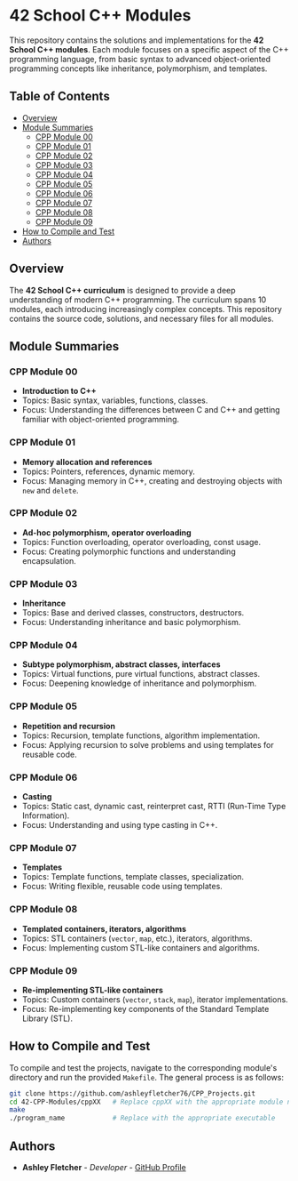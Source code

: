 # 42 School C++ Modules

This repository contains the solutions and implementations for the **42 School C++ modules**. Each module focuses on a specific aspect of the C++ programming language, from basic syntax to advanced object-oriented programming concepts like inheritance, polymorphism, and templates.

## Table of Contents
- [Overview](#overview)
- [Module Summaries](#module-summaries)
  - [CPP Module 00](#cpp-module-00)
  - [CPP Module 01](#cpp-module-01)
  - [CPP Module 02](#cpp-module-02)
  - [CPP Module 03](#cpp-module-03)
  - [CPP Module 04](#cpp-module-04)
  - [CPP Module 05](#cpp-module-05)
  - [CPP Module 06](#cpp-module-06)
  - [CPP Module 07](#cpp-module-07)
  - [CPP Module 08](#cpp-module-08)
  - [CPP Module 09](#cpp-module-09)
- [How to Compile and Test](#how-to-compile-and-test)
- [Authors](#authors)

## Overview

The **42 School C++ curriculum** is designed to provide a deep understanding of modern C++ programming. The curriculum spans 10 modules, each introducing increasingly complex concepts. This repository contains the source code, solutions, and necessary files for all modules.

## Module Summaries

### CPP Module 00
- **Introduction to C++**
- Topics: Basic syntax, variables, functions, classes.
- Focus: Understanding the differences between C and C++ and getting familiar with object-oriented programming.

### CPP Module 01
- **Memory allocation and references**
- Topics: Pointers, references, dynamic memory.
- Focus: Managing memory in C++, creating and destroying objects with `new` and `delete`.

### CPP Module 02
- **Ad-hoc polymorphism, operator overloading**
- Topics: Function overloading, operator overloading, const usage.
- Focus: Creating polymorphic functions and understanding encapsulation.

### CPP Module 03
- **Inheritance**
- Topics: Base and derived classes, constructors, destructors.
- Focus: Understanding inheritance and basic polymorphism.

### CPP Module 04
- **Subtype polymorphism, abstract classes, interfaces**
- Topics: Virtual functions, pure virtual functions, abstract classes.
- Focus: Deepening knowledge of inheritance and polymorphism.

### CPP Module 05
- **Repetition and recursion**
- Topics: Recursion, template functions, algorithm implementation.
- Focus: Applying recursion to solve problems and using templates for reusable code.

### CPP Module 06
- **Casting**
- Topics: Static cast, dynamic cast, reinterpret cast, RTTI (Run-Time Type Information).
- Focus: Understanding and using type casting in C++.

### CPP Module 07
- **Templates**
- Topics: Template functions, template classes, specialization.
- Focus: Writing flexible, reusable code using templates.

### CPP Module 08
- **Templated containers, iterators, algorithms**
- Topics: STL containers (`vector`, `map`, etc.), iterators, algorithms.
- Focus: Implementing custom STL-like containers and algorithms.

### CPP Module 09
- **Re-implementing STL-like containers**
- Topics: Custom containers (`vector`, `stack`, `map`), iterator implementations.
- Focus: Re-implementing key components of the Standard Template Library (STL).

## How to Compile and Test

To compile and test the projects, navigate to the corresponding module's directory and run the provided `Makefile`. The general process is as follows:

```bash
git clone https://github.com/ashleyfletcher76/CPP_Projects.git
cd 42-CPP-Modules/cppXX   # Replace cppXX with the appropriate module number
make
./program_name            # Replace with the appropriate executable
```

## Authors

- **Ashley Fletcher** - *Developer* - [GitHub Profile](https://github.com/ashleyfletcher76)

